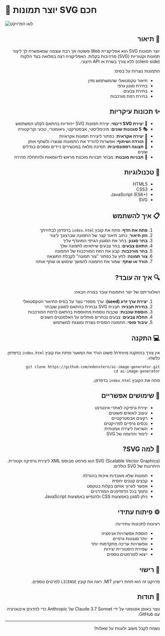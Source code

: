 # 🎨 יוצר תמונות SVG חכם

![לוגו הפרויקט](https://via.placeholder.com/800x400/3498db/ffffff?text=SVG+%D7%99%D7%95%D7%A6%D7%A8+%D7%AA%D7%9E%D7%95%D7%A0%D7%95%D7%AA)

<div dir="rtl">

## 📝 תיאור

יוצר תמונות SVG הוא אפליקציית Web פשוטה אך רבת עוצמה שמאפשרת לך ליצור תמונות וקטוריות (SVG) מרהיבות בקלות. האפליקציה רצה במלואה בצד הלקוח (client-side) ללא צורך בשרת או API חיצוני.

התמונות נוצרות על בסיס:
- תיאור טקסטואלי שהמשתמש מזין
- בחירת סגנון גרפי
- בחירת צבעים 
- בחירת רמת מורכבות

## ✨ תכונות עיקריות

- 🎨 **יצירת SVG דינמי**: יצירת תמונות SVG ייחודיות בהתאם לקלט המשתמש
- 🎭 **5 סגנונות שונים**: מינימליסטי, אבסטרקטי, גיאומטרי, טבעי וקריקטורה
- 🎲 **יצירה אקראית**: כפתור ליצירת תמונות אקראיות
- 💾 **הורדה ושיתוף**: אפשרות להוריד את התמונות שנוצרו ולשתף אותן
- 📱 **תצוגה רספונסיבית**: תמיכה מלאה במכשירים ניידים ומסכים בגדלים שונים
- 🧩 **תבניות מובנות**: מבחר תבניות מוכנות מראש לדוגמאות ולהתחלה מהירה

## 🔧 טכנולוגיות

- HTML5
- CSS3
- JavaScript (ES6+)
- SVG

## 📋 איך להשתמש

1. **פתח את הדף**: פתח את קובץ `index.html` בדפדפן לבחירתך
2. **הזן תיאור**: כתוב תיאור קצר של התמונה שברצונך ליצור
3. **בחר סגנון**: בחר את הסגנון הגרפי המועדף עליך
4. **התאם צבעים**: בחר צבעים שיתאימו לתמונה שלך
5. **בחר מורכבות**: קבע את רמת המורכבות של התמונה
6. **צור תמונה**: לחץ על כפתור "צור תמונה" לקבלת התוצאה
7. **הורד או שתף**: שמור את התמונה להמשך שימוש או שתף אותה

## 🔍 איך זה עובד?

האלגוריתם של יוצר התמונות עובד בצורה הבאה:

1. **יצירת ערך זרע (seed)**: ערך מספרי נוצר על בסיס התיאור הטקסטואלי
2. **בחירת תבנית**: תבנית SVG נבחרת בהתאם לסגנון שנבחר
3. **הוספת שכבות**: שכבות נוספות מתווספות בהתאם לרמת המורכבות
4. **החלת צבעים**: צבעים נבחרים מוחלים על האלמנטים השונים
5. **עיבוד סופי**: התמונה הסופית נוצרת ומוצגת למשתמש

## 💻 התקנה

אין צורך בהתקנה מיוחדת! פשוט הורד את המאגר ופתח את קובץ `index.html` בדפדפן כלשהו.

```
git clone https://github.com/edenstern/ai-image-generator.git
cd ai-image-generator
```

פתח את הקובץ `index.html` בדפדפן.

## 🔮 שימושים אפשריים

- יצירת גרפיקה לאתרי אינטרנט
- עיצוב לוגואים פשוטים
- רקעים אבסטרקטיים
- נכסים גרפיים לפרויקטים
- השראה ליצירה אמנותית
- לימוד והדגמה של SVG

## 🤔 למה SVG?

SVG (Scalable Vector Graphics) הוא פורמט מבוסס XML ליצירת גרפיקה וקטורית. היתרונות של SVG כוללים:

- תמונות שלא מאבדות איכות בהגדלה
- קבצים קטנים יחסית
- אפשר לערוך אותם בקלות בטקסט
- נתמך בכל הדפדפנים המודרניים
- ניתן לסגנן באמצעות CSS ולהנפיש באמצעות JavaScript

## ⚙️ פיתוח עתידי

רעיונות לתכונות עתידיות:

- הוספת אפשרויות אנימציה
- יותר סגנונות גרפיים
- אפשרויות עריכה מתקדמות יותר
- שמירת היסטוריית יצירות
- ייצוא לפורמטים נוספים

## 📄 רישוי

פרויקט זה הוא תחת רישיון MIT. ראה את קובץ `LICENSE` לפרטים נוספים.

## 🙏 תודות

נוצר באופן אוטומטי על ידי Claude 3.7 Sonnet של Anthropic כדי להדגים אינטגרציה עם GitHub.

---

נשמח לקבל משוב ולענות על שאלות!

</div>
